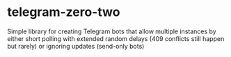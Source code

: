 # telegram-zero-two
Simple library for creating Telegram bots that allow multiple instances by either short polling with extended random delays (409 conflicts still happen but rarely) or ignoring updates (send-only bots)
